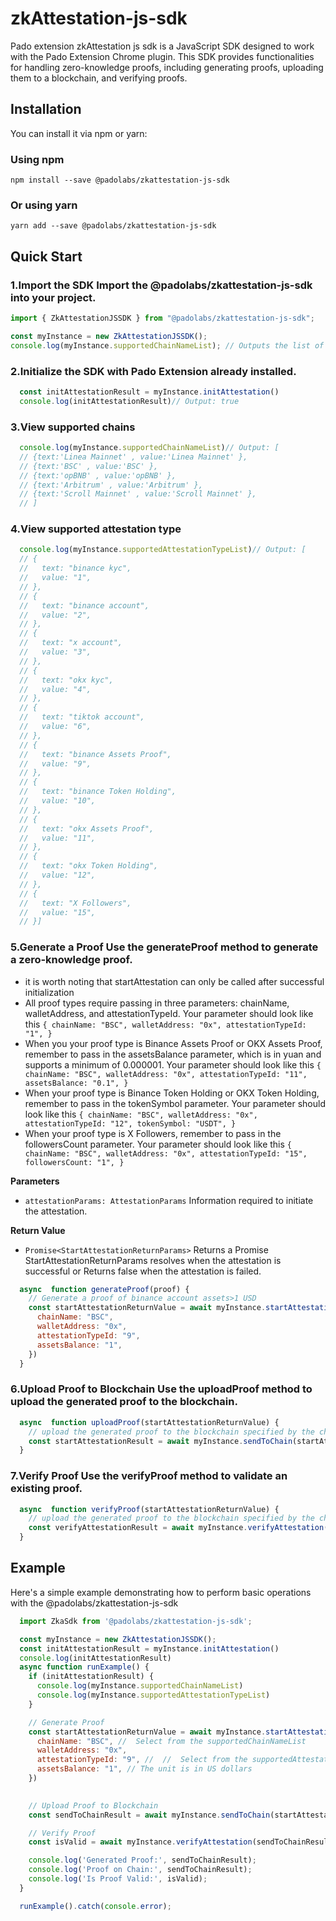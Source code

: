 # zkAttestation-js-sdk
Pado extension zkAttestation js sdk is a JavaScript SDK designed to work with the Pado Extension Chrome plugin. This SDK provides functionalities for handling zero-knowledge proofs, including generating proofs, uploading them to a blockchain, and verifying proofs.

## Installation

You can install it via npm or yarn:

### Using npm

```shell
npm install --save @padolabs/zkattestation-js-sdk
```

### Or using yarn

```shell
yarn add --save @padolabs/zkattestation-js-sdk
```

## Quick Start
### 1.Import the SDK Import the @padolabs/zkattestation-js-sdk into your project.

```javascript
import { ZkAttestationJSSDK } from "@padolabs/zkattestation-js-sdk";

const myInstance = new ZkAttestationJSSDK();
console.log(myInstance.supportedChainNameList); // Outputs the list of supported chain names
```
### 2.Initialize the SDK with Pado Extension already installed.
```javascript
  const initAttestationResult = myInstance.initAttestation()
  console.log(initAttestationResult)// Output: true
```
### 3.View supported chains
```javascript
  console.log(myInstance.supportedChainNameList)// Output: [
  // {text:'Linea Mainnet' , value:'Linea Mainnet' },
  // {text:'BSC' , value:'BSC' },
  // {text:'opBNB' , value:'opBNB' },
  // {text:'Arbitrum' , value:'Arbitrum' },
  // {text:'Scroll Mainnet' , value:'Scroll Mainnet' },
  // ]
```
### 4.View supported attestation type
```javascript
  console.log(myInstance.supportedAttestationTypeList)// Output: [
  // {
  //   text: "binance kyc",
  //   value: "1",
  // },
  // {
  //   text: "binance account",
  //   value: "2",
  // },
  // {
  //   text: "x account",
  //   value: "3",
  // },
  // {
  //   text: "okx kyc",
  //   value: "4",
  // },
  // {
  //   text: "tiktok account",
  //   value: "6",
  // },
  // {
  //   text: "binance Assets Proof",
  //   value: "9",
  // },
  // {
  //   text: "binance Token Holding",
  //   value: "10",
  // },
  // {
  //   text: "okx Assets Proof",
  //   value: "11",
  // },
  // {
  //   text: "okx Token Holding",
  //   value: "12",
  // },
  // {
  //   text: "X Followers",
  //   value: "15",
  // }]
```
### 5.Generate a Proof Use the generateProof method to generate a zero-knowledge proof.

- it is worth noting that startAttestation can only be called after successful initialization
- All proof types require passing in three parameters: chainName, walletAddress, and attestationTypeId. Your parameter should look like this `{
      chainName: "BSC",
      walletAddress: "0x",
      attestationTypeId: "1",
    }`
- When you your proof type is Binance Assets Proof or OKX Assets Proof, remember to pass in the assetsBalance parameter, which is in yuan and supports a minimum of 0.000001. Your parameter should look like this `{
      chainName: "BSC",
      walletAddress: "0x",
      attestationTypeId: "11",
      assetsBalance: "0.1",
    }`
- When your proof type is Binance Token Holding or OKX Token Holding, remember to pass in the tokenSymbol parameter. Your parameter should look like this `{
      chainName: "BSC",
      walletAddress: "0x",
      attestationTypeId: "12",
      tokenSymbol: "USDT",
    }`
- When your proof type is X Followers, remember to pass in the followersCount parameter. Your parameter should look like this `{
      chainName: "BSC",
      walletAddress: "0x",
      attestationTypeId: "15",
      followersCount: "1",
    }`

**Parameters**

- `attestationParams: AttestationParams` Information required to initiate the attestation.

**Return Value**

- `Promise<StartAttestationReturnParams>` Returns a Promise StartAttestationReturnParams resolves when the attestation is successful or Returns false when the attestation is failed.

```javascript
  async  function generateProof(proof) {
    // Generate a proof of binance account assets>1 USD
    const startAttestationReturnValue = await myInstance.startAttestation({
      chainName: "BSC",
      walletAddress: "0x",
      attestationTypeId: "9",
      assetsBalance: "1",
    })
  }
```
### 6.Upload Proof to Blockchain Use the uploadProof method to upload the generated proof to the blockchain.
```javascript
  async  function uploadProof(startAttestationReturnValue) {
    // upload the generated proof to the blockchain specified by the chainName you provided when calling startAttestation..
    const startAttestationResult = await myInstance.sendToChain(startAttestationReturnValue)
  }
```

### 7.Verify Proof Use the verifyProof method to validate an existing proof.
```javascript
  async  function verifyProof(startAttestationReturnValue) {
    // upload the generated proof to the blockchain specified by the chainName you provided when calling startAttestation..
    const verifyAttestationResult = await myInstance.verifyAttestation(startAttestationReturnValue)
  }
```
## Example
Here's a simple example demonstrating how to perform basic operations with the @padolabs/zkattestation-js-sdk
```javascript
  import ZkaSdk from '@padolabs/zkattestation-js-sdk';

  const myInstance = new ZkAttestationJSSDK();
  const initAttestationResult = myInstance.initAttestation()
  console.log(initAttestationResult)
  async function runExample() {
    if (initAttestationResult) {
      console.log(myInstance.supportedChainNameList)
      console.log(myInstance.supportedAttestationTypeList)
    }

    // Generate Proof
    const startAttestationReturnValue = await myInstance.startAttestation({
      chainName: "BSC", //  Select from the supportedChainNameList
      walletAddress: "0x",
      attestationTypeId: "9", //  //  Select from the supportedAttestationTypeList
      assetsBalance: "1", // The unit is in US dollars
    })
    

    // Upload Proof to Blockchain
    const sendToChainResult = await myInstance.sendToChain(startAttestationReturnValue);

    // Verify Proof
    const isValid = await myInstance.verifyAttestation(sendToChainResult);

    console.log('Generated Proof:', sendToChainResult);
    console.log('Proof on Chain:', sendToChainResult);
    console.log('Is Proof Valid:', isValid);
  }

  runExample().catch(console.error);
```